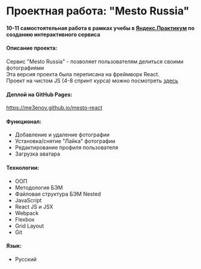 # Проектная работа: "Mesto Russia"

#### 10-11 самостоятельная работа в рамках учебы в [Яндекс.Практикум](https://praktikum.yandex.ru/profile/web/) по созданию интерактивного сервиса

#### Описание проекта:

Сервис "Mesto Russia" - позволяет пользователям делиться своими фотографиями<br>
Эта версия проекта была переписана на фреймворк React.<br>
Проект на чистом JS (4-8 спринт курса) можно посмотреть [здесь](https://github.com/me3enov/mesto)

#### Деплой на GitHub Pages:

https://me3enov.github.io/mesto-react

#### Функционал:

* Добавление и удаление фотографии
* Установка/снятие "Лайка" фотографии
* Редактирование профиля пользователя
* Загрузка аватара

#### Технологии:

* ООП
* Методология БЭМ
* Файловая структура БЭМ Nested
* JavaScript
* React JS и JSX
* Webpack
* Flexbox
* Grid Layout
* Git

#### Язык:

* Русский